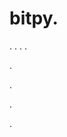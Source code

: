 # bitpy.
.
.
.
.












.






















































.
























.



























.










































































